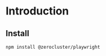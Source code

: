 # Introduction

<!-- Tell about the project -->

## Install

```sh
npm install @zerocluster/playwright
```
